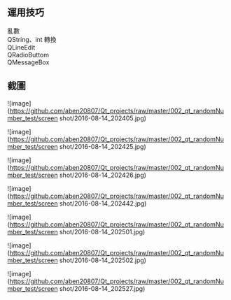 ## 運用技巧
亂數  
QString、int 轉換  
QLineEdit  
QRadioButtom  
QMessageBox  

## 截圖
![image](https://github.com/aben20807/Qt_projects/raw/master/002_qt_randomNumber_test/screen shot/2016-08-14_202405.jpg)

![image](https://github.com/aben20807/Qt_projects/raw/master/002_qt_randomNumber_test/screen shot/2016-08-14_202425.jpg)

![image](https://github.com/aben20807/Qt_projects/raw/master/002_qt_randomNumber_test/screen shot/2016-08-14_202426.jpg)

![image](https://github.com/aben20807/Qt_projects/raw/master/002_qt_randomNumber_test/screen shot/2016-08-14_202442.jpg)

![image](https://github.com/aben20807/Qt_projects/raw/master/002_qt_randomNumber_test/screen shot/2016-08-14_202501.jpg)

![image](https://github.com/aben20807/Qt_projects/raw/master/002_qt_randomNumber_test/screen shot/2016-08-14_202502.jpg)

![image](https://github.com/aben20807/Qt_projects/raw/master/002_qt_randomNumber_test/screen shot/2016-08-14_202527.jpg)

